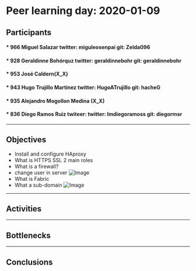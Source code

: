 # Peer learning day: 2020-01-09

## Participants

#### * 966 Miguel Salazar twitter: miguleosenpai git: Zelda096   
#### * 928 Geraldinne Bohórquz twitter: geraldinnebohr git: geraldinnebohr   
#### * 953 José Caldern(X_X)
#### * 943 Hugo Trujillo Martinez twitter: HugoATrujillo git: hacheG
#### * 935 Alejandro Mogollon Medina (X_X)
#### * 836 Diego Ramos Ruiz twiteer: twitter: Imdiegoramoss git: diegormsr
---
## Objectives
* Install and configure HAproxy
* What is HTTPS SSL 2 main roles
* What is a firewall?
* change user in server ![Image](https://image.freepik.com/vector-gratis/comienzo_53876-25533.jpg)
* What is Fabric
* What a sub-domain ![Image](https://image.freepik.com/vector-gratis/comienzo_53876-25533.jpg)
---
## Activities
---
## Bottlenecks
---
## Conclusions

